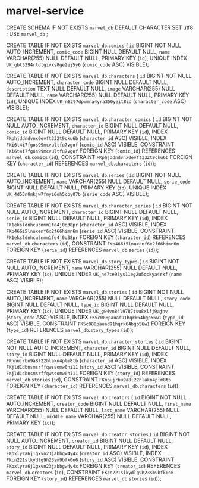 # marvel-service



CREATE SCHEMA IF NOT EXISTS `marvel_db` DEFAULT CHARACTER SET utf8 ;
USE `marvel_db` ;

CREATE TABLE IF NOT EXISTS `marvel_db`.`comics` (
  `id` BIGINT NOT NULL AUTO_INCREMENT,
  `comic_code` BIGINT NULL DEFAULT NULL,
  `name` VARCHAR(255) NULL DEFAULT NULL,
  PRIMARY KEY (`id`),
  UNIQUE INDEX `UK_gbt5294rldtgivxs8ge2ej5y6` (`comic_code` ASC) VISIBLE);


CREATE TABLE IF NOT EXISTS `marvel_db`.`characters` (
  `id` BIGINT NOT NULL AUTO_INCREMENT,
  `character_code` BIGINT NULL DEFAULT NULL,
  `description` TEXT NULL DEFAULT NULL,
  `image` VARCHAR(255) NULL DEFAULT NULL,
  `name` VARCHAR(255) NULL DEFAULT NULL,
  PRIMARY KEY (`id`),
  UNIQUE INDEX `UK_n8297dpwmna4yra350yeit8id` (`character_code` ASC) VISIBLE);


CREATE TABLE IF NOT EXISTS `marvel_db`.`character_comics` (
  `id` BIGINT NOT NULL AUTO_INCREMENT,
  `character_id` BIGINT NULL DEFAULT NULL,
  `comic_id` BIGINT NULL DEFAULT NULL,
  PRIMARY KEY (`id`),
  INDEX `FKphjddndvnx0evft332t9cku6b` (`character_id` ASC) VISIBLE,
  INDEX `FKi6t4i7fgos99mcvultfu7vgof` (`comic_id` ASC) VISIBLE,
  CONSTRAINT `FKi6t4i7fgos99mcvultfu7vgof`
    FOREIGN KEY (`comic_id`)
    REFERENCES `marvel_db`.`comics` (`id`),
  CONSTRAINT `FKphjddndvnx0evft332t9cku6b`
    FOREIGN KEY (`character_id`)
    REFERENCES `marvel_db`.`characters` (`id`));


CREATE TABLE IF NOT EXISTS `marvel_db`.`series` (
  `id` BIGINT NOT NULL AUTO_INCREMENT,
  `name` VARCHAR(255) NULL DEFAULT NULL,
  `serie_code` BIGINT NULL DEFAULT NULL,
  PRIMARY KEY (`id`),
  UNIQUE INDEX `UK_4d53n0mkjw7fmyi6oh5coy07b` (`serie_code` ASC) VISIBLE);


CREATE TABLE IF NOT EXISTS `marvel_db`.`character_series` (
  `id` BIGINT NOT NULL AUTO_INCREMENT,
  `character_id` BIGINT NULL DEFAULT NULL,
  `serie_id` BIGINT NULL DEFAULT NULL,
  PRIMARY KEY (`id`),
  INDEX `FK1eksldnhcu3nmm1fe4j0q38pr` (`character_id` ASC) VISIBLE,
  INDEX `FKp466i5lnuxenf6x2f66himn6m` (`serie_id` ASC) VISIBLE,
  CONSTRAINT `FK1eksldnhcu3nmm1fe4j0q38pr`
    FOREIGN KEY (`character_id`)
    REFERENCES `marvel_db`.`characters` (`id`),
  CONSTRAINT `FKp466i5lnuxenf6x2f66himn6m`
    FOREIGN KEY (`serie_id`)
    REFERENCES `marvel_db`.`series` (`id`));


CREATE TABLE IF NOT EXISTS `marvel_db`.`story_types` (
  `id` BIGINT NOT NULL AUTO_INCREMENT,
  `name` VARCHAR(255) NULL DEFAULT NULL,
  PRIMARY KEY (`id`),
  UNIQUE INDEX `UK_he7te93ys11eg2u5qckya4rxf` (`name` ASC) VISIBLE);


CREATE TABLE IF NOT EXISTS `marvel_db`.`stories` (
  `id` BIGINT NOT NULL AUTO_INCREMENT,
  `name` VARCHAR(255) NULL DEFAULT NULL,
  `story_code` BIGINT NULL DEFAULT NULL,
  `type_id` BIGINT NULL DEFAULT NULL,
  PRIMARY KEY (`id`),
  UNIQUE INDEX `UK_gw4vn84l9787tsu8xlfj9ajnv` (`story_code` ASC) VISIBLE,
  INDEX `FK5c088pauad91hqrk64bgp56w1` (`type_id` ASC) VISIBLE,
  CONSTRAINT `FK5c088pauad91hqrk64bgp56w1`
    FOREIGN KEY (`type_id`)
    REFERENCES `marvel_db`.`story_types` (`id`));


CREATE TABLE IF NOT EXISTS `marvel_db`.`character_stories` (
  `id` BIGINT NOT NULL AUTO_INCREMENT,
  `character_id` BIGINT NULL DEFAULT NULL,
  `story_id` BIGINT NULL DEFAULT NULL,
  PRIMARY KEY (`id`),
  INDEX `FKnnujrbu9a8l22hlakn4plm8tb` (`character_id` ASC) VISIBLE,
  INDEX `FKjld1dbnsmsrffqwssomw0ni11` (`story_id` ASC) VISIBLE,
  CONSTRAINT `FKjld1dbnsmsrffqwssomw0ni11`
    FOREIGN KEY (`story_id`)
    REFERENCES `marvel_db`.`stories` (`id`),
  CONSTRAINT `FKnnujrbu9a8l22hlakn4plm8tb`
    FOREIGN KEY (`character_id`)
    REFERENCES `marvel_db`.`characters` (`id`));


CREATE TABLE IF NOT EXISTS `marvel_db`.`creators` (
  `id` BIGINT NOT NULL AUTO_INCREMENT,
  `creator_code` BIGINT NULL DEFAULT NULL,
  `first_name` VARCHAR(255) NULL DEFAULT NULL,
  `last_name` VARCHAR(255) NULL DEFAULT NULL,
  `middle_name` VARCHAR(255) NULL DEFAULT NULL,
  PRIMARY KEY (`id`));


CREATE TABLE IF NOT EXISTS `marvel_db`.`creator_stories` (
  `id` BIGINT NOT NULL AUTO_INCREMENT,
  `creator_id` BIGINT NULL DEFAULT NULL,
  `story_id` BIGINT NULL DEFAULT NULL,
  PRIMARY KEY (`id`),
  INDEX `FKbxlyra6j1gxvn23jabbgw4y4x` (`creator_id` ASC) VISIBLE,
  INDEX `FKcn221slkydlg9h23sm9bfk0o6` (`story_id` ASC) VISIBLE,
  CONSTRAINT `FKbxlyra6j1gxvn23jabbgw4y4x`
    FOREIGN KEY (`creator_id`)
    REFERENCES `marvel_db`.`creators` (`id`),
  CONSTRAINT `FKcn221slkydlg9h23sm9bfk0o6`
    FOREIGN KEY (`story_id`)
    REFERENCES `marvel_db`.`stories` (`id`));